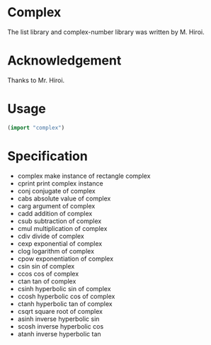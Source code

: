 # Complex

The list library and complex-number library was written by M. Hiroi.

# Acknowledgement
Thanks to Mr. Hiroi.

# Usage 

```lisp
(import "complex")

```

# Specification
- complex make instance of rectangle complex
- cprint  print complex instance
- conj    conjugate of complex
- cabs    absolute value of complex
- carg    argument of complex
- cadd    addition of complex
- csub    subtraction of complex 
- cmul    multiplication of complex
- cdiv    divide of complex
- cexp    exponential of complex
- clog    logarithm of complex
- cpow    exponentiation of complex
- csin    sin of complex
- ccos    cos of complex
- ctan    tan of complex
- csinh   hyperbolic sin of complex
- ccosh   hyperbolic cos of complex
- ctanh   hyperbolic tan of complex
- csqrt   square root of complex
- asinh   inverse hyperbolic sin
- scosh   inverse hyperbolic cos
- atanh   inverse hyperbolic tan


